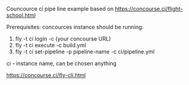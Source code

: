 Councource ci pipe line example based on https://concourse.ci/flight-school.html
 
 Prerequisites: concources instance should be running.
 
 1. fly -t ci login -c (your concourse URL)
 2. fly -t ci execute -c build.yml
 3. fly -t ci set-pipeline -p pipeline-name -c ci/pipeline.yml
 
 ci - instance name, can be chosen anything


https://concourse.ci/fly-cli.html
